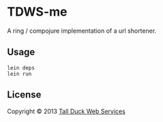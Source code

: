 # TDWS-me

A ring / compojure implementation of a url shortener.

## Usage

    lein deps
    lein run

## License

Copyright © 2013 [Tall Duck Web Services](http://www.tallduck.com/ "Affordable Web Development and Design")
